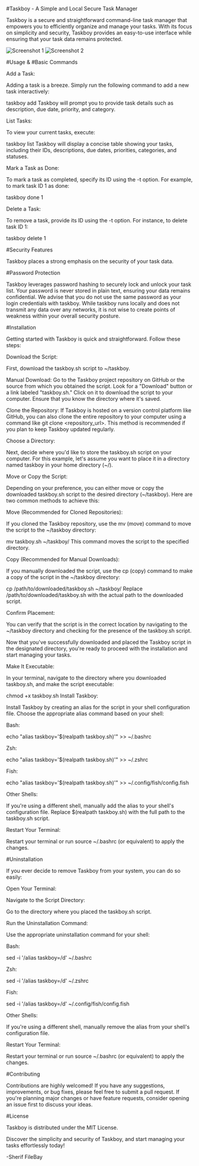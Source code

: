 #Taskboy - A Simple and Local Secure Task Manager

Taskboy is a secure and straightforward command-line task manager that empowers you to efficiently organize and manage your tasks. With its focus on simplicity and security, Taskboy provides an easy-to-use interface while ensuring that your task data remains protected.

![Screenshot 1](https://i.ibb.co/5GsyKVB/taskboy1.png)
![Screenshot 2](https://i.ibb.co/XkbGdz3/taskboy.png)

#Usage & #Basic Commands

Add a Task:

Adding a task is a breeze. Simply run the following command to add a new task interactively:

taskboy add
Taskboy will prompt you to provide task details such as description, due date, priority, and category.

List Tasks:

To view your current tasks, execute:

taskboy list
Taskboy will display a concise table showing your tasks, including their IDs, descriptions, due dates, priorities, categories, and statuses.

Mark a Task as Done:

To mark a task as completed, specify its ID using the -t option. For example, to mark task ID 1 as done:

taskboy done 1

Delete a Task:

To remove a task, provide its ID using the -t option. For instance, to delete task ID 1:

taskboy delete 1

#Security Features

Taskboy places a strong emphasis on the security of your task data.

#Password Protection

Taskboy leverages password hashing to securely lock and unlock your task list. Your password is never stored in plain text, ensuring your data remains confidential. We advise that you do not use the same password as your login credentials with taskboy. While taskboy runs locally and does not transmit any data over any networks, it is not wise to create points of weakness within your overall security posture.

#Installation

Getting started with Taskboy is quick and straightforward. Follow these steps:

Download the Script:

First, download the taskboy.sh script to ~/taskboy.

Manual Download: Go to the Taskboy project repository on GitHub or the source from which you obtained the script. Look for a "Download" button or a link labeled "taskboy.sh." Click on it to download the script to your computer. Ensure that you know the directory where it's saved.

Clone the Repository: If Taskboy is hosted on a version control platform like GitHub, you can also clone the entire repository to your computer using a command like git clone <repository_url>. This method is recommended if you plan to keep Taskboy updated regularly.

Choose a Directory:

Next, decide where you'd like to store the taskboy.sh script on your computer. For this example, let's assume you want to place it in a directory named taskboy in your home directory (~/).

Move or Copy the Script:

Depending on your preference, you can either move or copy the downloaded taskboy.sh script to the desired directory (~/taskboy). Here are two common methods to achieve this:

Move (Recommended for Cloned Repositories):

If you cloned the Taskboy repository, use the mv (move) command to move the script to the ~/taskboy directory:

mv taskboy.sh ~/taskboy/
This command moves the script to the specified directory.

Copy (Recommended for Manual Downloads):

If you manually downloaded the script, use the cp (copy) command to make a copy of the script in the ~/taskboy directory:

cp /path/to/downloaded/taskboy.sh ~/taskboy/
Replace /path/to/downloaded/taskboy.sh with the actual path to the downloaded script.

Confirm Placement:

You can verify that the script is in the correct location by navigating to the ~/taskboy directory and checking for the presence of the taskboy.sh script.

Now that you've successfully downloaded and placed the Taskboy script in the designated directory, you're ready to proceed with the installation and start managing your tasks.

Make It Executable:

In your terminal, navigate to the directory where you downloaded taskboy.sh, and make the script executable:

chmod +x taskboy.sh
Install Taskboy:

Install Taskboy by creating an alias for the script in your shell configuration file. Choose the appropriate alias command based on your shell:

Bash:

echo "alias taskboy='$(realpath taskboy.sh)'" >> ~/.bashrc

Zsh:

echo "alias taskboy='$(realpath taskboy.sh)'" >> ~/.zshrc

Fish:

echo "alias taskboy='$(realpath taskboy.sh)'" >> ~/.config/fish/config.fish

Other Shells:

If you're using a different shell, manually add the alias to your shell's configuration file. Replace $(realpath taskboy.sh) with the full path to the taskboy.sh script.

Restart Your Terminal:

Restart your terminal or run source ~/.bashrc (or equivalent) to apply the changes.

#Uninstallation

If you ever decide to remove Taskboy from your system, you can do so easily:

Open Your Terminal:

Navigate to the Script Directory:

Go to the directory where you placed the taskboy.sh script.

Run the Uninstallation Command:

Use the appropriate uninstallation command for your shell:

Bash:

sed -i '/alias taskboy=/d' ~/.bashrc

Zsh:

sed -i '/alias taskboy=/d' ~/.zshrc

Fish:

sed -i '/alias taskboy=/d' ~/.config/fish/config.fish

Other Shells:

If you're using a different shell, manually remove the alias from your shell's configuration file.

Restart Your Terminal:

Restart your terminal or run source ~/.bashrc (or equivalent) to apply the changes.

#Contributing

Contributions are highly welcomed! If you have any suggestions, improvements, or bug fixes, please feel free to submit a pull request. If you're planning major changes or have feature requests, consider opening an issue first to discuss your ideas.

#License

Taskboy is distributed under the MIT License.

Discover the simplicity and security of Taskboy, and start managing your tasks effortlessly today!

-Sherif
FileBay
